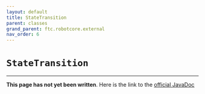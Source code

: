 ```yaml
---
layout: default
title: StateTransition
parent: classes
grand_parent: ftc.robotcore.external
nav_order: 6
---
```

# `StateTransition`
---
**This page has not yet been written**. Here is the link to the [official JavaDoc](https://ftctechnh.github.io/ftc_app/doc/javadoc/org/firstinspires/ftc/robotcore/external/StateTransition.html)
        